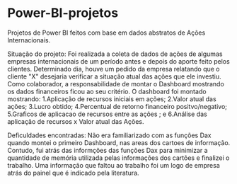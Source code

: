 # Power-BI-projetos
Projetos de Power BI feitos com base em dados abstratos de Ações Internacionais.

Situação do projeto: 
  Foi realizada a coleta de dados de ações de algumas empresas internacionais de um período antes e depois do aporte feito pelos clientes. Determinado dia, houve um pedido da empresa  relatando que o  cliente "X"  desejaria verificar a situação atual das ações que ele investiu. Como colaborador, a responsabilidade de montar o Dashboard mostrando os dados financeiros ficou ao seu critério.
  O dashboard foi montado mostrando:
  1.Aplicação de recursos iniciais em ações;
  2.Valor atual das ações;
  3.Lucro obtido;
  4.Percentual de retorno financeiro positvo/negativo;
  5.Graficos de aplicacao de recursos entre as ações ; e
  6.Análise das aplicação de recursos x Valor atual das Ações.
  
 Deficuldades encontradas:
  Não era familiarizado com as funções Dax quando montei o primeiro Dashboard, nas areas dos cartoes de informação. Contudo, fui atrás das informções das funções Dax para minimizar a quantidade de memória utilizada pelas informações dos cartões e finalizei o trabalho. Uma informação que faltou ao trabalho foi um logo de empresa atrás do painel que é indicado pela literatura.
